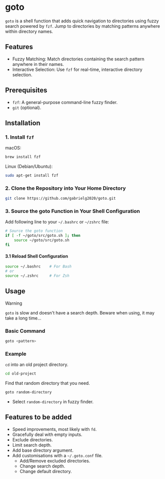 # goto
`goto` is a shell function that adds quick navigation to directories using fuzzy search powered by `fzf`. Jump to directories by matching patterns anywhere within directory names.

## Features
- Fuzzy Matching: Match directories containing the search pattern anywhere in their names.
- Interactive Selection: Use `fzf` for real-time, interactive directory selection.

## Prerequisites  
- `fzf`: A general-purpose command-line fuzzy finder.
- `git` (optional).

## Installation
### 1. Install `fzf`
macOS:
```bash
brew install fzf
```

Linux (Debian/Ubuntu):
```bash
sudo apt-get install fzf
```
### 2. Clone the Repository into Your Home Directory
```bash
git clone https://github.com/gabrielg2020/goto.git
```

### 3. Source the goto Function in Your Shell Configuration
Add following line to your `~/.bashrc` or `~/zshrc` file:
```bash
# Source the goto function
if [ -f ~/goto/src/goto.sh ]; then
    source ~/goto/src/goto.sh
fi
```

#### 3.1 Reload Shell Configuration
```bash
source ~/.bashrc    # For Bash
# or
source ~/.zshrc     # For Zsh
```

## Usage
>[!WARNING]
>`goto` is slow and doesn't have a search depth. Beware when using, it may take a long time...

### Basic Command
```bash
goto <pattern>
```

### Example
`cd` into an old project directory.
```bash
cd old-project
```

Find that random directory that you need.
```bash
goto random-directory
```
- Select `random-directory` in fuzzy finder.

## Features to be added
- Speed improvements, most likely with `fd`.
- Gracefully deal with empty inputs.
- Exclude directories.
- Limit search depth.
- Add base directory argument.
- Add customisations with a `~/.goto.conf` file.
  - Add/Remove excluded directories.
  - Change search depth.
  - Change default directory.
